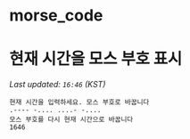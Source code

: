 # morse_code
# 현재 시간을 모스 부호 표시
<!-- MORSE_TIME_START -->
_Last updated: `16:46` (KST)_

```
현재 시간을 입력하세요. 모스 부호로 바꿉니다
.---- -.... ....- -....
모스 부호를 다시 현재 시간으로 바꿉니다
1646
```
<!-- MORSE_TIME_END -->
